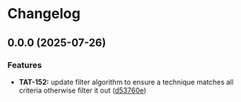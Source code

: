 # Changelog

## 0.0.0 (2025-07-26)


### Features

* **TAT-152:** update filter algorithm to ensure a technique matches all criteria otherwise filter it out ([d53760e](https://github.com/timb-machine-mirrors/center-for-threat-informed-defense-top-attack-techniques/commit/d53760eca7e7835308732fed2beeb08cbe7ff414))
